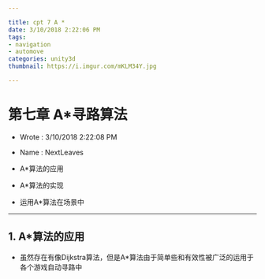 ```yaml
---

title: cpt 7 A *
date: 3/10/2018 2:22:06 PM 
tags:
- navigation
- automove
categories: unity3d
thumbnail: https://i.imgur.com/mKLM34Y.jpg

---
```


# 第七章 A*寻路算法 #

* Wrote : 3/10/2018 2:22:08 PM 
* Name  : NextLeaves

* A*算法的应用
* A*算法的实现
* 运用A*算法在场景中

---

## 1. A*算法的应用 ##

* 虽然存在有像Dijkstra算法，但是A*算法由于简单些和有效性被广泛的运用于各个游戏自动寻路中
